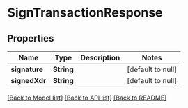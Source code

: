 # SignTransactionResponse
## Properties

| Name | Type | Description | Notes |
|------------ | ------------- | ------------- | -------------|
| **signature** | **String** |  | [default to null] |
| **signedXdr** | **String** |  | [default to null] |

[[Back to Model list]](../README.md#documentation-for-models) [[Back to API list]](../README.md#documentation-for-api-endpoints) [[Back to README]](../README.md)

